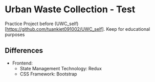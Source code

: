 # Urban Waste Collection - Test
Practice Project before (UWC_self)[https://github.com/tuankiet091002/UWC_self]. Keep for educational purposes
## Differences
- Frontend:
  * State Management Technology: Redux
  * CSS Framework: Bootstrap
 
 
